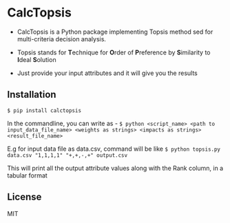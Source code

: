 # CalcTopsis

* CalcTopsis is a Python package implementing Topsis method sed for multi-criteria decision analysis.
* Topsis stands for **T**echnique for **O**rder of **P**reference by **S**imilarity to **I**deal **S**olution

* Just provide your input attributes and it will give you the results


## Installation

`$ pip install calctopsis`

In the commandline, you can write as -
`$ python <script_name> <path to input_data_file_name> <weights as strings> <impacts as strings> <result_file_name>`

E.g for input data file as data.csv, command will be like
`$ python topsis.py data.csv "1,1,1,1" "+,+,-,+" output.csv`

This will print all the output attribute values along with the Rank column, in a tabular format

## License
MIT
